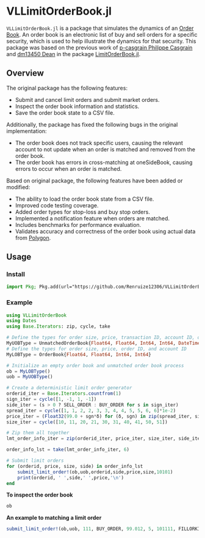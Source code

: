 # VLLimitOrderBook.jl
`VLLimitOrderBook.jl` is a package that simulates the dynamics of an [Order Book](https://www.investopedia.com/terms/o/order-book.asp). An order book is an electronic list of buy and sell orders for a specific security, which is used to help illustrate the dynamics for that security. This package was based on the previous work of [p-casgrain Philippe Casgrain](https://github.com/p-casgrain) and [dm13450 Dean](https://github.com/dm13450) in the package [LimitOrderBook.jl](https://github.com/p-casgrain/LimitOrderBook.jl).

## Overview
The original package has the following features:
* Submit and cancel limit orders and submit market orders.
* Inspect the order book information and statistics.
* Save the order book state to a CSV file.
 
Additionally, the package has fixed the following bugs in the original implementation:
* The order book does not track specific users, causing the relevant account to not update when an order is matched and removed from the order book.
* The order book has errors in cross-matching at oneSideBook, causing errors to occur when an order is matched.

Based on original package, the following features have been added or modified:
* The ability to load the order book state from a CSV file.
* Improved code testing coverage.
* Added order types for stop-loss and buy stop orders.
* Implemented a notification feature when orders are matched.
* Includes benchmarks for performance evaluation.
* Validates accuracy and correctness of the order book using actual data from [Polygon](https://polygon.io/).

## Usage

### Install
```julia 
import Pkg; Pkg.add(url="https://github.com/Renruize12306/VLLimitOrderBook.jl.git")
```
### Example
```julia
using VLLimitOrderBook
using Dates
using Base.Iterators: zip, cycle, take

# Define the types for order size, price, transaction ID, account ID, order creation time, IP address, and port
MyUOBType = UnmatchedOrderBook{Float64, Float64, Int64, Int64, DateTime, String, Integer}
# Define the types for order size, price, order ID, and account ID
MyLOBType = OrderBook{Float64, Float64, Int64, Int64}

# Initialize an empty order book and unmatched order book process
ob = MyLOBType()
uob = MyUOBType()

# Create a deterministic limit order generator
orderid_iter = Base.Iterators.countfrom(1)
sign_iter = cycle([1, -1, 1, -1])
side_iter = (s > 0 ? SELL_ORDER : BUY_ORDER for s in sign_iter)
spread_iter = cycle([1, 1, 2, 2, 3, 3, 4, 4, 5, 5, 6, 6]*1e-2)
price_iter = (Float32(99.0 + sgn*δ) for (δ, sgn) in zip(spread_iter, sign_iter))
size_iter = cycle([10, 11, 20, 21, 30, 31, 40, 41, 50, 51])

# Zip them all together
lmt_order_info_iter = zip(orderid_iter, price_iter, size_iter, side_iter)

order_info_lst = take(lmt_order_info_iter, 6)

# Submit limit orders
for (orderid, price, size, side) in order_info_lst
    submit_limit_order!(ob,uob,orderid,side,price,size,10101)
    print(orderid, ' ',side,' ',price,'\n')
end
```
**To inspect the order book**
```julia
ob
```
**An example to matching a limit order**
```julia
submit_limit_order!(ob,uob, 111, BUY_ORDER, 99.012, 5, 101111, FILLORKILL_FILLTYPE)
```
